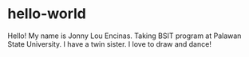 # hello-world
Hello! 
My name is Jonny Lou Encinas.
Taking BSIT program at Palawan State University.
I have a twin sister.
I love to draw and dance!

